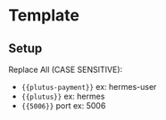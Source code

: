 # Template

## Setup
Replace All (CASE SENSITIVE):
- `{{plutus-payment}}` ex: hermes-user
- `{{plutus}}` ex: hermes
- `{{5006}}` port ex: 5006